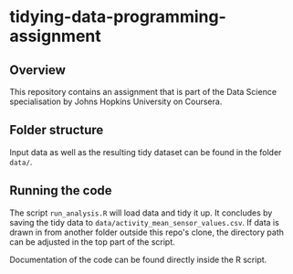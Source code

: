 # tidying-data-programming-assignment

## Overview
This repository contains an assignment that is part of the Data Science specialisation by Johns Hopkins University on Coursera.

## Folder structure
Input data as well as the resulting tidy dataset can be found in the folder `data/`.

## Running the code
The script `run_analysis.R` will load data and tidy it up. It concludes by saving the tidy data to `data/activity_mean_sensor_values.csv`. If data is drawn in from another folder outside this repo's clone, the directory path can be adjusted in the top part of the script.

Documentation of the code can be found directly inside the R script.